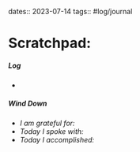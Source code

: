 dates:: 2023-07-14
tags:: #log/journal 

# Scratchpad:





##### Log
- 

##### Wind Down
- *I am grateful for:* 
- *Today I spoke with:* 
- *Today I accomplished:* 



